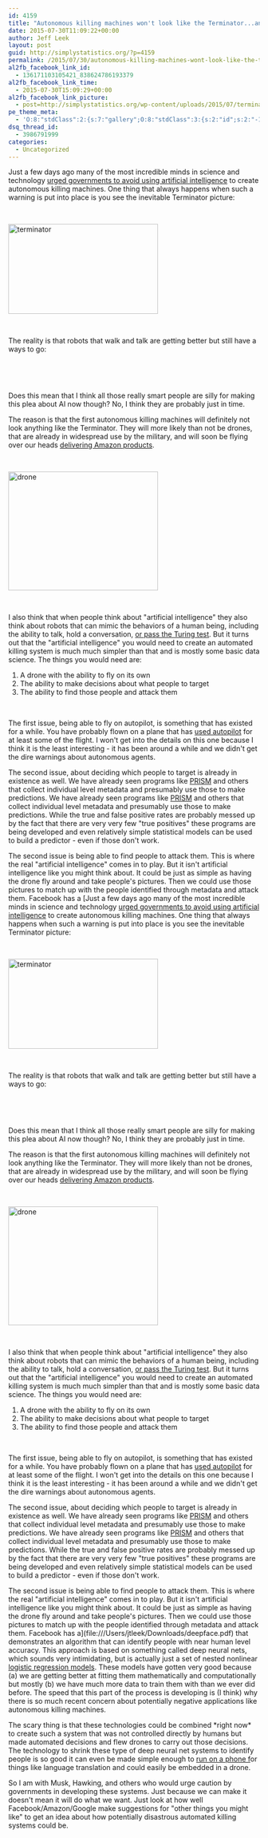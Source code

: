```yaml
---
id: 4159
title: "Autonomous killing machines won't look like the Terminator...and that is why they are so scary"
date: 2015-07-30T11:09:22+00:00
author: Jeff Leek
layout: post
guid: http://simplystatistics.org/?p=4159
permalink: /2015/07/30/autonomous-killing-machines-wont-look-like-the-terminator-and-that-is-why-they-are-so-scary/
al2fb_facebook_link_id:
  - 136171103105421_838624786193379
al2fb_facebook_link_time:
  - 2015-07-30T15:09:29+00:00
al2fb_facebook_link_picture:
  - post=http://simplystatistics.org/wp-content/uploads/2015/07/terminator-300x180.jpeg
pe_theme_meta:
  - 'O:8:"stdClass":2:{s:7:"gallery";O:8:"stdClass":3:{s:2:"id";s:2:"-1";s:5:"width";s:0:"";s:6:"height";s:0:"";}s:5:"video";O:8:"stdClass":1:{s:2:"id";s:2:"-1";}}'
dsq_thread_id:
  - 3986791999
categories:
  - Uncategorized
---
```

Just a few days ago many of the most incredible minds in science and technology [urged governments to avoid using artificial intelligence](http://www.theguardian.com/technology/2015/jul/27/musk-wozniak-hawking-ban-ai-autonomous-weapons) to create autonomous killing machines. One thing that always happens when such a warning is put into place is you see the inevitable Terminator picture:

&nbsp;

[<img class="aligncenter wp-image-4160 size-medium" src="http://simplystatistics.org/wp-content/uploads/2015/07/terminator-300x180.jpeg" alt="terminator" width="300" height="180" srcset="http://simplystatistics.org/wp-content/uploads/2015/07/terminator-300x180.jpeg 300w, http://simplystatistics.org/wp-content/uploads/2015/07/terminator-260x156.jpeg 260w, http://simplystatistics.org/wp-content/uploads/2015/07/terminator.jpeg 620w" sizes="(max-width: 300px) 100vw, 300px" />](http://simplystatistics.org/wp-content/uploads/2015/07/terminator.jpeg)

&nbsp;

The reality is that robots that walk and talk are getting better but still have a ways to go:

&nbsp;



&nbsp;

Does this mean that I think all those really smart people are silly for making this plea about AI now though? No, I think they are probably just in time.

The reason is that the first autonomous killing machines will definitely not look anything like the Terminator. They will more likely than not be drones, that are already in widespread use by the military, and will soon be flying over our heads [delivering Amazon products](http://money.cnn.com/2015/07/29/technology/amazon-drones-air-space/).

&nbsp;

[<img class="aligncenter size-medium wp-image-4161" src="http://simplystatistics.org/wp-content/uploads/2015/07/drone-300x238.jpg" alt="drone" width="300" height="238" srcset="http://simplystatistics.org/wp-content/uploads/2015/07/drone-300x238.jpg 300w, http://simplystatistics.org/wp-content/uploads/2015/07/drone-1024x814.jpg 1024w, http://simplystatistics.org/wp-content/uploads/2015/07/drone.jpg 1200w" sizes="(max-width: 300px) 100vw, 300px" />](http://simplystatistics.org/wp-content/uploads/2015/07/drone.jpg)

&nbsp;

I also think that when people think about "artificial intelligence" they also think about robots that can mimic the behaviors of a human being, including the ability to talk, hold a conversation, [or pass the Turing test](https://en.wikipedia.org/wiki/Turing_test). But it turns out that the "artificial intelligence" you would need to create an automated killing system is much much simpler than that and is mostly some basic data science. The things you would need are:

  1. A drone with the ability to fly on its own
  2. The ability to make decisions about what people to target
  3. The ability to find those people and attack them

&nbsp;

The first issue, being able to fly on autopilot, is something that has existed for a while. You have probably flown on a plane that has [used autopilot](https://en.wikipedia.org/wiki/Autopilot) for at least some of the flight. I won't get into the details on this one because I think it is the least interesting - it has been around a while and we didn't get the dire warnings about autonomous agents.

The second issue, about deciding which people to target is already in existence as well. We have already seen programs like [PRISM](https://en.wikipedia.org/wiki/PRISM_(surveillance_program)) and others that collect individual level metadata and presumably use those to make predictions. We have already seen programs like [PRISM](https://en.wikipedia.org/wiki/PRISM_(surveillance_program)) and others that collect individual level metadata and presumably use those to make predictions. While the true and false positive rates are probably messed up by the fact that there are very very few "true positives" these programs are being developed and even relatively simple statistical models can be used to build a predictor - even if those don't work.

The second issue is being able to find people to attack them. This is where the real "artificial intelligence" comes in to play. But it isn't artificial intelligence like you might think about. It could be just as simple as having the drone fly around and take people's pictures. Then we could use those pictures to match up with the people identified through metadata and attack them. Facebook has a [Just a few days ago many of the most incredible minds in science and technology [urged governments to avoid using artificial intelligence](http://www.theguardian.com/technology/2015/jul/27/musk-wozniak-hawking-ban-ai-autonomous-weapons) to create autonomous killing machines. One thing that always happens when such a warning is put into place is you see the inevitable Terminator picture:

&nbsp;

[<img class="aligncenter wp-image-4160 size-medium" src="http://simplystatistics.org/wp-content/uploads/2015/07/terminator-300x180.jpeg" alt="terminator" width="300" height="180" srcset="http://simplystatistics.org/wp-content/uploads/2015/07/terminator-300x180.jpeg 300w, http://simplystatistics.org/wp-content/uploads/2015/07/terminator-260x156.jpeg 260w, http://simplystatistics.org/wp-content/uploads/2015/07/terminator.jpeg 620w" sizes="(max-width: 300px) 100vw, 300px" />](http://simplystatistics.org/wp-content/uploads/2015/07/terminator.jpeg)

&nbsp;

The reality is that robots that walk and talk are getting better but still have a ways to go:

&nbsp;



&nbsp;

Does this mean that I think all those really smart people are silly for making this plea about AI now though? No, I think they are probably just in time.

The reason is that the first autonomous killing machines will definitely not look anything like the Terminator. They will more likely than not be drones, that are already in widespread use by the military, and will soon be flying over our heads [delivering Amazon products](http://money.cnn.com/2015/07/29/technology/amazon-drones-air-space/).

&nbsp;

[<img class="aligncenter size-medium wp-image-4161" src="http://simplystatistics.org/wp-content/uploads/2015/07/drone-300x238.jpg" alt="drone" width="300" height="238" srcset="http://simplystatistics.org/wp-content/uploads/2015/07/drone-300x238.jpg 300w, http://simplystatistics.org/wp-content/uploads/2015/07/drone-1024x814.jpg 1024w, http://simplystatistics.org/wp-content/uploads/2015/07/drone.jpg 1200w" sizes="(max-width: 300px) 100vw, 300px" />](http://simplystatistics.org/wp-content/uploads/2015/07/drone.jpg)

&nbsp;

I also think that when people think about "artificial intelligence" they also think about robots that can mimic the behaviors of a human being, including the ability to talk, hold a conversation, [or pass the Turing test](https://en.wikipedia.org/wiki/Turing_test). But it turns out that the "artificial intelligence" you would need to create an automated killing system is much much simpler than that and is mostly some basic data science. The things you would need are:

  1. A drone with the ability to fly on its own
  2. The ability to make decisions about what people to target
  3. The ability to find those people and attack them

&nbsp;

The first issue, being able to fly on autopilot, is something that has existed for a while. You have probably flown on a plane that has [used autopilot](https://en.wikipedia.org/wiki/Autopilot) for at least some of the flight. I won't get into the details on this one because I think it is the least interesting - it has been around a while and we didn't get the dire warnings about autonomous agents.

The second issue, about deciding which people to target is already in existence as well. We have already seen programs like [PRISM](https://en.wikipedia.org/wiki/PRISM_(surveillance_program)) and others that collect individual level metadata and presumably use those to make predictions. We have already seen programs like [PRISM](https://en.wikipedia.org/wiki/PRISM_(surveillance_program)) and others that collect individual level metadata and presumably use those to make predictions. While the true and false positive rates are probably messed up by the fact that there are very very few "true positives" these programs are being developed and even relatively simple statistical models can be used to build a predictor - even if those don't work.

The second issue is being able to find people to attack them. This is where the real "artificial intelligence" comes in to play. But it isn't artificial intelligence like you might think about. It could be just as simple as having the drone fly around and take people's pictures. Then we could use those pictures to match up with the people identified through metadata and attack them. Facebook has a](file:///Users/jtleek/Downloads/deepface.pdf) that demonstrates an algorithm that can identify people with near human level accuracy. This approach is based on something called deep neural nets, which sounds very intimidating, but is actually just a set of nested nonlinear [logistic regression models](https://en.wikipedia.org/wiki/Deep_learning). These models have gotten very good because (a) we are getting better at fitting them mathematically and computationally but mostly (b) we have much more data to train them with than we ever did before. The speed that this part of the process is developing is (I think) why there is so much recent concern about potentially negative applications like autonomous killing machines.

The scary thing is that these technologies could be combined \*right now\* to create such a system that was not controlled directly by humans but made automated decisions and flew drones to carry out those decisions. The technology to shrink these type of deep neural net systems to identify people is so good it can even be made simple enough to [run on a phone f](http://googleresearch.blogspot.com/2015/07/how-google-translate-squeezes-deep.html)or things like language translation and could easily be embedded in a drone.

So I am with Musk, Hawking, and others who would urge caution by governments in developing these systems. Just because we can make it doesn't mean it will do what we want. Just look at how well Facebook/Amazon/Google make suggestions for "other things you might like" to get an idea about how potentially disastrous automated killing systems could be.

&nbsp;